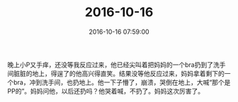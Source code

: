 ﻿---
title: 2016-10-16
date: 2016-10-16 07:59:00
tags:
categories: 爸爸
---
晚上小P又手痒，还没等我反应过来，他已经尖叫着把妈妈的一个bra扔到了洗手间脏脏的地上，得逞了的他高兴得直笑。结果没等他反应过来，妈妈拿着剩下的一个bra，冲到洗手间，也扔地上。他一下子懵了，崩溃，哭倒在地上，大喊“那个是PP的”。妈妈问他，以后还扔吗？他哭着喊，不扔了。妈妈这次厉害了。